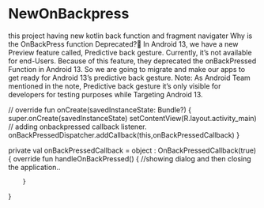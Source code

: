 # NewOnBackpress
this project having new kotlin back function and fragment navigater
Why is the OnBackPress function Deprecated?🤔
In Android 13, we have a new Preview feature called, Predictive back gesture.
Currently, it’s not available for end-Users. Because of this feature,
they deprecated the onBackPressed Function in Android 13. 
So we are going to migrate and make our apps to get ready for Android 13’s predictive back gesture.
Note: As Android Team mentioned in the note,
Predictive back gesture it’s only visible for developers for testing purposes while Targeting Android 13.




// 
override fun onCreate(savedInstanceState: Bundle?) {
      super.onCreate(savedInstanceState)
      setContentView(R.layout.activity_main)
      // adding onbackpressed callback listener.
      onBackPressedDispatcher.addCallback(this,onBackPressedCallback)
  }

private val onBackPressedCallback = object : OnBackPressedCallback(true) {
        override fun handleOnBackPressed() {
            //showing dialog and then closing the application..
           
        }
   }
